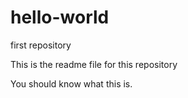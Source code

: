 # hello-world
first repository


This is the readme file for this repository

You should know what this is.
